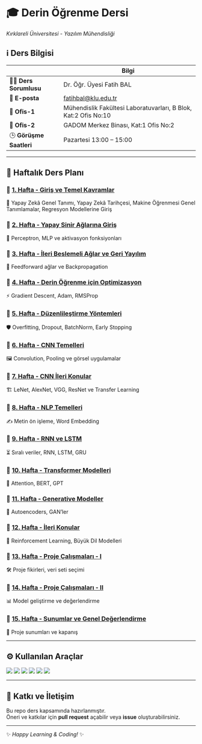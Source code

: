 # 🎓 Derin Öğrenme Dersi  
*Kırklareli Üniversitesi - Yazılım Mühendisliği*

## ℹ️ Ders Bilgisi

|  | Bilgi |
|---|---|
| 👨‍🏫 **Ders Sorumlusu** | Dr. Öğr. Üyesi Fatih BAL|
| 📧 **E-posta** | fatihbal@klu.edu.tr |
| 🏢 **Ofis-1** | Mühendislik Fakültesi Laboratuvarları, B Blok, Kat:2 Ofis No:10|
| 🏢 **Ofis-2** | GADOM Merkez Binası, Kat:1 Ofis No:2|
| 🕒 **Görüşme Saatleri** | Pazartesi 13:00 – 15:00 |

---

## 📅 Haftalık Ders Planı

### 🔹 [1. Hafta - Giriş ve Temel Kavramlar](1_Week/)
📘 Yapay Zekâ Genel Tanımı, Yapay Zekâ Tarihçesi, Makine Öğrenmesi Genel Tanımlamalar, Regresyon Modellerine Giriş

### 🔹 [2. Hafta - Yapay Sinir Ağlarına Giriş](2_Week/)
🧠 Perceptron, MLP ve aktivasyon fonksiyonları  

### 🔹 [3. Hafta - İleri Beslemeli Ağlar ve Geri Yayılım](3_Week/)
🔄 Feedforward ağlar ve Backpropagation  

### 🔹 [4. Hafta - Derin Öğrenme için Optimizasyon](4_Week/)
⚡ Gradient Descent, Adam, RMSProp  

### 🔹 [5. Hafta - Düzenlileştirme Yöntemleri](5-Hafta/)
🛡️ Overfitting, Dropout, BatchNorm, Early Stopping  

### 🔹 [6. Hafta - CNN Temelleri](6-Hafta/)
🖼️ Convolution, Pooling ve görsel uygulamalar  

### 🔹 [7. Hafta - CNN İleri Konular](7-Hafta/)
🏗️ LeNet, AlexNet, VGG, ResNet ve Transfer Learning  

### 🔹 [8. Hafta - NLP Temelleri](8-Hafta/)
✍️ Metin ön işleme, Word Embedding  

### 🔹 [9. Hafta - RNN ve LSTM](9-Hafta/)
⏳ Sıralı veriler, RNN, LSTM, GRU  

### 🔹 [10. Hafta - Transformer Modelleri](10-Hafta/)
🎯 Attention, BERT, GPT  

### 🔹 [11. Hafta - Generative Modeller](11-Hafta/)
🎨 Autoencoders, GAN’ler  

### 🔹 [12. Hafta - İleri Konular](12-Hafta/)
🤖 Reinforcement Learning, Büyük Dil Modelleri  

### 🔹 [13. Hafta - Proje Çalışmaları - I](13-Hafta/)
🛠️ Proje fikirleri, veri seti seçimi  

### 🔹 [14. Hafta - Proje Çalışmaları - II](14-Hafta/)
📊 Model geliştirme ve değerlendirme  

### 🔹 [15. Hafta - Sunumlar ve Genel Değerlendirme](15-Hafta/)
🎤 Proje sunumları ve kapanış  

---

## ⚙️ Kullanılan Araçlar
<img src="https://img.shields.io/badge/Python-3776AB?style=for-the-badge&logo=python&logoColor=white"/> 
<img src="https://img.shields.io/badge/TensorFlow-FF6F00?style=for-the-badge&logo=tensorflow&logoColor=white"/>
<img src="https://img.shields.io/badge/Keras-D00000?style=for-the-badge&logo=keras&logoColor=white"/>
<img src="https://img.shields.io/badge/scikit--learn-F7931E?style=for-the-badge&logo=scikitlearn&logoColor=white"/>
<img src="https://img.shields.io/badge/Google%20Colab-F9AB00?style=for-the-badge&logo=googlecolab&logoColor=white"/>
<img src="https://img.shields.io/badge/Streamlit-FF4B4B?style=for-the-badge&logo=streamlit&logoColor=white"/>

---

## 📌 Katkı ve İletişim
Bu repo ders kapsamında hazırlanmıştır.  
Öneri ve katkılar için **pull request** açabilir veya **issue** oluşturabilirsiniz.  

---

✨ *Happy Learning & Coding!* ✨
